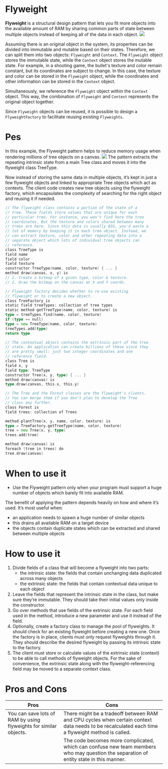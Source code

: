 # Flyweight

**Flyweight** is a structural design pattern that lets you fit more objects into the available amount of RAM by sharing
common parts of state between multiple objects instead of keeping all of the data in each object.
![](https://refactoringguru.cn/images/patterns/diagrams/flyweight/structure-2x.png)

Assuming there is an original object in the system, its properties can be divided into immutable and mutable based on
their states. Therefore, we can split them into two objects: `Flyweight` and `Context`. The `Flyweight` object stores
the immutable state, while the `Context` object stores the mutable state. For example, in a shooting game, the bullet's
texture and color remain constant, but its coordinates are subject to change. In this case, the texture and color can be
stored in the `Flyweight` object, while the coordinates and other information can be stored in the `Context` object.

Simultaneously, we reference the `Flyweight` object within the `Context` object. This way, the combination
of `Flyweight` and `Context` represents the original object together.

Since `Flyweight` objects can be reused, it is possible to design a `FlyweightFactory` to facilitate reusing
existing `Flyweights`.

# Pes

In this example, the Flyweight pattern helps to reduce memory usage when rendering millions of tree objects on a canvas.
![](https://refactoring.guru/images/patterns/diagrams/flyweight/example-2x.png)
The pattern extracts the repeating intrinsic state from a main Tree class and moves it into the flyweight class
TreeType.

Now instead of storing the same data in multiple objects, it’s kept in just a few flyweight objects and linked to
appropriate Tree objects which act as contexts. The client code creates new tree objects using the flyweight factory,
which encapsulates the complexity of searching for the right object and reusing it if needed.

```go
// The flyweight class contains a portion of the state of a
// tree. These fields store values that are unique for each
// particular tree. For instance, you won't find here the tree
// coordinates. But the texture and colors shared between many
// trees are here. Since this data is usually BIG, you'd waste a
// lot of memory by keeping it in each tree object. Instead, we
// can extract texture, color and other repeating data into a
// separate object which lots of individual tree objects can
// reference.
class TreeType is
field name
field color
field texture
constructor TreeType(name, color, texture) { ... }
method draw(canvas, x, y) is
// 1. Create a bitmap of a given type, color & texture.
// 2. Draw the bitmap on the canvas at X and Y coords.

// Flyweight factory decides whether to re-use existing
// flyweight or to create a new object.
class TreeFactory is
static field treeTypes: collection of tree types
static method getTreeType(name, color, texture) is
type = treeTypes.find(name, color, texture)
if (type == null)
type = new TreeType(name, color, texture)
treeTypes.add(type)
return type

// The contextual object contains the extrinsic part of the tree
// state. An application can create billions of these since they
// are pretty small: just two integer coordinates and one
// reference field.
class Tree is
field x, y
field type: TreeType
constructor Tree(x, y, type) { ... }
method draw(canvas) is
type.draw(canvas, this.x, this.y)

// The Tree and the Forest classes are the flyweight's clients.
// You can merge them if you don't plan to develop the Tree
// class any further.
class Forest is
field trees: collection of Trees

method plantTree(x, y, name, color, texture) is
type = TreeFactory.getTreeType(name, color, texture)
tree = new Tree(x, y, type)
trees.add(tree)

method draw(canvas) is
foreach (tree in trees) do
tree.draw(canvas)
```

# When to use it

- Use the Flyweight pattern only when your program must support a huge number of objects which barely fit into available
  RAM.

The benefit of applying the pattern depends heavily on how and where it’s used. It’s most useful when:

- an application needs to spawn a huge number of similar objects
- this drains all available RAM on a target device
- the objects contain duplicate states which can be extracted and shared between multiple objects

# How to use it

1. Divide fields of a class that will become a flyweight into two parts:
    - the intrinsic state: the fields that contain unchanging data duplicated across many objects
    - the extrinsic state: the fields that contain contextual data unique to each object
2. Leave the fields that represent the intrinsic state in the class, but make sure they’re immutable. They should take
   their initial values only inside the constructor.
3. Go over methods that use fields of the extrinsic state. For each field used in the method, introduce a new parameter
   and use it instead of the field.
4. Optionally, create a factory class to manage the pool of flyweights. It should check for an existing flyweight before
   creating a new one. Once the factory is in place, clients must only request flyweights through it. They should
   describe the desired flyweight by passing its intrinsic state to the factory.
5. The client must store or calculate values of the extrinsic state (context) to be able to call methods of flyweight
   objects. For the sake of convenience, the extrinsic state along with the flyweight-referencing field may be moved to
   a separate context class.

# Pros and Cons

| Pros                                                              | Cons                                                                                                                                            |
|-------------------------------------------------------------------|-------------------------------------------------------------------------------------------------------------------------------------------------|
| You can save lots of RAM by using flyweights for similar objects. | There might be a tradeoff between RAM and CPU cycles when certain context data needs to be recalculated each time a flyweight method is called. |
|                                                                   | The code becomes more complicated, which can confuse new team members who may question the separation of entity state in this manner.           |